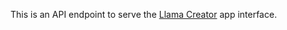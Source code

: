 This is an API endpoint to serve the [Llama Creator](https://llama-creator.vercel.app/) app interface.
